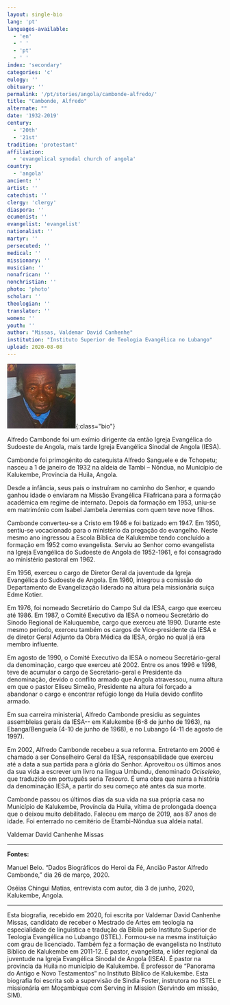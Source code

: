 ```yaml
---
layout: single-bio
lang: 'pt'
languages-available:
  - 'en'
  - ' '
  - 'pt'
  - ' '
index: 'secondary'
categories: 'c'
eulogy: ''
obituary: ''
permalink: '/pt/stories/angola/cambonde-alfredo/'
title: "Cambonde, Alfredo"
alternate: ""
date: '1932-2019'
century:
  - '20th'
  - '21st'                     
tradition: 'protestant'                       
affiliation:
  - 'evangelical synodal church of angola'
country:
  - 'angola'
ancient: ''
artist: ''
catechist: ''
clergy: 'clergy'
diaspora: ''
ecumenist: ''
evangelist: 'evangelist'
nationalist: ''
martyr: ''
persecuted: ''
medical: ''
missionary: ''
musician: ''
nonafrican: ''
nonchristian: ''
photo: 'photo'
scholar: ''
theologian: ''
translator: ''
women: ''
youth: ''
author: "Missas, Valdemar David Canhenhe"
institution: "Instituto Superior de Teologia Evangélica no Lubango"
upload: 2020-08-08
---
```


![Alfredo Cambonde](/images/bio-pics/angola/cambonde-alfredo/cambonde-alfredo-headshot.jpg){:class="bio"}

Alfredo Cambonde foi um exímio dirigente da então Igreja Evangélica do Sudoeste de Angola, mais tarde Igreja Evangélica Sinodal de Angola (IESA).  

Cambonde foi primogénito do catequista Alfredo Sanguele e de Tchopetu; nasceu a 1 de janeiro de 1932 na aldeia de Tambi – Nôndua, no Município de Kalukembe, Província da Huila, Angola.

Desde a infância, seus pais o instruíram no caminho do Senhor, e quando ganhou idade o enviaram na Missão Evangélica Filafricana para a formação académica em regime de internato. Depois da formação em 1953, uniu-se em matrimónio com Isabel Jambela Jeremias com quem teve nove filhos.

Cambonde converteu-se a Cristo em 1946 e foi batizado em 1947. Em 1950, sentiu-se vocacionado para o ministério da pregação do evangelho. Neste mesmo ano ingressou a Escola Bíblica de Kalukembe tendo concluído a formação em 1952 como evangelista. Serviu ao Senhor como evangelista na Igreja Evangélica do Sudoeste de Angola de 1952-1961, e foi consagrado ao ministério pastoral em 1962.

Em 1956, exerceu o cargo de Diretor Geral da juventude da Igreja Evangélica do Sudoeste de Angola. Em 1960, integrou a comissão do Departamento de Evangelização liderado na altura pela missionária suíça Edme Kotier.

Em 1976, foi nomeado Secretário do Campo Sul da IESA, cargo que exerceu até 1986. Em 1987, o Comité Executivo da IESA o nomeou Secretário do Sínodo Regional de Kaluquembe, cargo que exerceu até 1990. Durante este mesmo período, exerceu também os cargos de Vice-presidente da IESA e de diretor Geral Adjunto da Obra Médica da IESA, órgão no qual já era membro influente.

Em agosto de 1990, o Comité Executivo da IESA o nomeou Secretário-geral da denominação, cargo que exerceu até 2002. Entre os anos 1996 e 1998, teve de acumular o cargo de Secretário-geral e Presidente da denominação, devido o conflito armado que Angola atravessou, numa altura em que o pastor Eliseu Simeão, Presidente na altura foi forçado a abandonar o cargo e encontrar refúgio longe da Huila devido conflito armado.

Em sua carreira ministerial, Alfredo Cambonde presidiu as seguintes assembleias gerais da IESA-- em Kalukembe (6-8 de junho de 1963), na Ebanga/Benguela (4-10 de junho de 1968), e no Lubango (4-11 de agosto de 1997).

Em 2002, Alfredo Cambonde recebeu a sua reforma. Entretanto em 2006 é chamado a ser Conselheiro Geral da IESA, responsabilidade que exerceu até a data a sua partida para a glória do Senhor. Aproveitou os últimos anos da sua vida a escrever um livro na língua Umbundu, denominado *Ociseleko,* que traduzido em português seria *Tesouro.* É uma obra que narra a história da denominação IESA, a partir do seu começo até antes da sua morte.  

Cambonde passou os últimos dias da sua vida na sua própria casa no Município de Kalukembe, Província da Huila, vítima de prolongada doença que o deixou muito debilitado. Faleceu em março de 2019, aos 87 anos de idade. Foi enterrado no cemitério de Etambi-Nôndua sua aldeia natal.     

Valdemar David Canhenhe Missas

---

**Fontes:**

Manuel Belo.  “Dados Biográficos do Heroi da Fé, Ancião Pastor Alfredo Cambonde,” dia 26 de março, 2020.

Oséias Chingui Matias, entrevista com autor, dia 3 de junho, 2020, Kalukembe, Angola.

---

Esta biografia, recebido em 2020, foi escrita por Valdemar David Canhenhe Missas, candidato de receber o Mestrado de Artes em teologia na especialidade de linguística e tradução da Bíblia pelo Instituto Superior de Teologia Evangélica no Lubango (ISTEL). Formou-se na mesma instituição com grau de licenciado. Também fez a formação de evangelista no Instituto Bíblico de Kalukembe em 2011-12. É pastor, evangelista, e líder regional da juventude na Igreja Evangélica Sinodal de Angola (ISEA). É pastor na província da Huila no município de Kalukembe. É professor de “Panorama do Antigo e Novo Testamentos” no Instituto Bíblico de Kalukembe. Esta biografia foi escrita sob a supervisão de Sindia Foster, instrutora no ISTEL e missionária em Moçambique com Serving in Mission (Servindo em missão, SIM).
